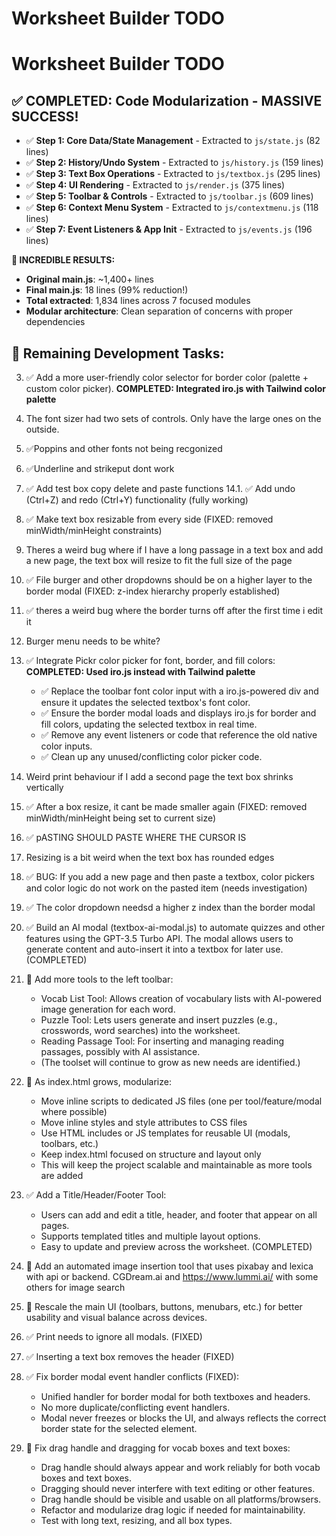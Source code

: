 # Worksheet Builder TODO

# Worksheet Builder TODO

## ✅ **COMPLETED: Code Modularization - MASSIVE SUCCESS!**
- ✅ **Step 1: Core Data/State Management** - Extracted to `js/state.js` (82 lines)
- ✅ **Step 2: History/Undo System** - Extracted to `js/history.js` (159 lines)
- ✅ **Step 3: Text Box Operations** - Extracted to `js/textbox.js` (295 lines)
- ✅ **Step 4: UI Rendering** - Extracted to `js/render.js` (375 lines)
- ✅ **Step 5: Toolbar & Controls** - Extracted to `js/toolbar.js` (609 lines)
- ✅ **Step 6: Context Menu System** - Extracted to `js/contextmenu.js` (118 lines)
- ✅ **Step 7: Event Listeners & App Init** - Extracted to `js/events.js` (196 lines)

**🎉 INCREDIBLE RESULTS:**
- **Original main.js**: ~1,400+ lines
- **Final main.js**: 18 lines (99% reduction!)
- **Total extracted**: 1,834 lines across 7 focused modules
- **Modular architecture**: Clean separation of concerns with proper dependencies

## 🚧 **Remaining Development Tasks:**

3. ✅ Add a more user-friendly color selector for border color (palette + custom color picker). **COMPLETED: Integrated iro.js with Tailwind color palette**

8. The font sizer had two sets of controls. Only have the large ones on the outside.
9. ✅Poppins and other fonts not being recgonized

11. ✅Underline and strikeput dont work

14. ✅ Add test box copy delete and paste functions
14.1. ✅ Add undo (Ctrl+Z) and redo (Ctrl+Y) functionality (fully working)
15. ✅ Make text box resizable from every side (FIXED: removed minWidth/minHeight constraints)
16. Theres a weird bug where if I have a long passage in a text box and add a new page, the text box will resize to fit the full size of the page
17. ✅ File burger and other dropdowns should be on a higher layer to the border modal (FIXED: z-index hierarchy properly established)
18. ✅ theres a weird bug where the border turns off after the first time i edit it
19. Burger menu needs to be white?
20. ✅ Integrate Pickr color picker for font, border, and fill colors: **COMPLETED: Used iro.js instead with Tailwind palette**
    - ✅ Replace the toolbar font color input with a iro.js-powered div and ensure it updates the selected textbox's font color.
    - ✅ Ensure the border modal loads and displays iro.js for border and fill colors, updating the selected textbox in real time.
    - ✅ Remove any event listeners or code that reference the old native color inputs.
    - ✅ Clean up any unused/conflicting color picker code.

21. Weird print behaviour if I add a second page the text box shrinks vertically
22. ✅ After a box resize, it cant be made smaller again (FIXED: removed minWidth/minHeight being set to current size)
23. ✅ pASTING SHOULD PASTE WHERE THE CURSOR IS
24. Resizing is a bit weird when the text box has rounded edges
25. ✅ BUG: If you add a new page and then paste a textbox, color pickers and color logic do not work on the pasted item (needs investigation)
26. ✅ The color dropdown needsd a higher z index than the border modal
27. ✅ Build an AI modal (textbox-ai-modal.js) to automate quizzes and other features using the GPT-3.5 Turbo API. The modal allows users to generate content and auto-insert it into a textbox for later use. (COMPLETED)
28. 🚧 Add more tools to the left toolbar:
    - Vocab List Tool: Allows creation of vocabulary lists with AI-powered image generation for each word.
    - Puzzle Tool: Lets users generate and insert puzzles (e.g., crosswords, word searches) into the worksheet.
    - Reading Passage Tool: For inserting and managing reading passages, possibly with AI assistance.
    - (The toolset will continue to grow as new needs are identified.)
29. 🚧 As index.html grows, modularize:
    - Move inline scripts to dedicated JS files (one per tool/feature/modal where possible)
    - Move inline styles and style attributes to CSS files
    - Use HTML includes or JS templates for reusable UI (modals, toolbars, etc.)
    - Keep index.html focused on structure and layout only
    - This will keep the project scalable and maintainable as more tools are added
30. ✅ Add a Title/Header/Footer Tool:
    - Users can add and edit a title, header, and footer that appear on all pages.
    - Supports templated titles and multiple layout options.
    - Easy to update and preview across the worksheet. (COMPLETED)

31. 🚧 Add an automated image insertion tool that uses pixabay and lexica with api or backend.  CGDream.ai and https://www.lummi.ai/ with some others for image search

36. 🚧 Rescale the main UI (toolbars, buttons, menubars, etc.) for better usability and visual balance across devices.
32. ✅ Print needs to ignore all modals. (FIXED)
33. ✅ Inserting a text box removes the header (FIXED)
34. ✅ Fix border modal event handler conflicts (FIXED):
    - Unified handler for border modal for both textboxes and headers.
    - No more duplicate/conflicting event handlers.
    - Modal never freezes or blocks the UI, and always reflects the correct border state for the selected element.
35. 🚧 Fix drag handle and dragging for vocab boxes and text boxes:
    - Drag handle should always appear and work reliably for both vocab boxes and text boxes.
    - Dragging should never interfere with text editing or other features.
    - Drag handle should be visible and usable on all platforms/browsers.
    - Refactor and modularize drag logic if needed for maintainability.
    - Test with long text, resizing, and all box types.